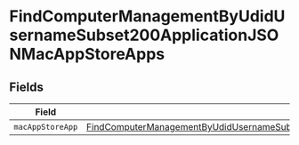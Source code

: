 # FindComputerManagementByUdidUsernameSubset200ApplicationJSONMacAppStoreApps


## Fields

| Field                                                                                                                                                                                                             | Type                                                                                                                                                                                                              | Required                                                                                                                                                                                                          | Description                                                                                                                                                                                                       |
| ----------------------------------------------------------------------------------------------------------------------------------------------------------------------------------------------------------------- | ----------------------------------------------------------------------------------------------------------------------------------------------------------------------------------------------------------------- | ----------------------------------------------------------------------------------------------------------------------------------------------------------------------------------------------------------------- | ----------------------------------------------------------------------------------------------------------------------------------------------------------------------------------------------------------------- |
| `macAppStoreApp`                                                                                                                                                                                                  | [FindComputerManagementByUdidUsernameSubset200ApplicationJSONMacAppStoreAppsMacAppStoreApp](../../models/operations/findcomputermanagementbyudidusernamesubset200applicationjsonmacappstoreappsmacappstoreapp.md) | :heavy_minus_sign:                                                                                                                                                                                                | N/A                                                                                                                                                                                                               |